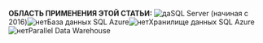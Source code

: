 **ОБЛАСТЬ ПРИМЕНЕНИЯ ЭТОЙ СТАТЬИ:** ![да](media/yes.png)SQL Server (начиная с 2016)![нет](media/no.png)База данных SQL Azure![нет](media/no.png)Хранилище данных SQL Azure![нет](media/no.png)Parallel Data Warehouse

